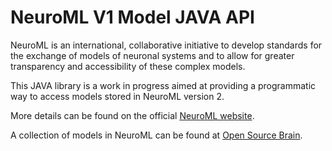NeuroML V1 Model JAVA API
=========================

NeuroML is an international, collaborative initiative to develop standards for the exchange of models of neuronal systems and to allow for greater transparency and accessibility of these complex models.

This JAVA library is a work in progress aimed at providing a programmatic way to access models stored in NeuroML version 2.

More details can be found on the official [NeuroML website](http://www.neuroml.org).

A collection of models in NeuroML can be found at [Open Source Brain](http://www.opensourcebrain.org).

